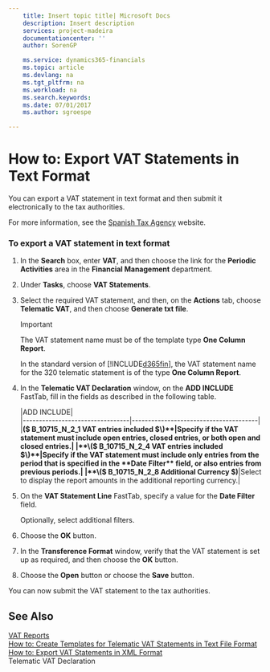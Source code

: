 ```yaml
---
    title: Insert topic title| Microsoft Docs
    description: Insert description
    services: project-madeira
    documentationcenter: ''
    author: SorenGP

    ms.service: dynamics365-financials
    ms.topic: article
    ms.devlang: na
    ms.tgt_pltfrm: na
    ms.workload: na
    ms.search.keywords:
    ms.date: 07/01/2017
    ms.author: sgroespe

---
```

# How to: Export VAT Statements in Text Format
You can export a VAT statement in text format and then submit it electronically to the tax authorities.  
  
 For more information, see the [Spanish Tax Agency](http://go.microsoft.com/fwlink/?LinkID=238181) website.  
  
### To export a VAT statement in text format  
  
1.  In the **Search** box, enter **VAT**, and then choose the link for the **Periodic Activities** area in the **Financial Management** department.  
  
2.  Under **Tasks**, choose **VAT Statements**.  
  
3.  Select the required VAT statement, and then, on the **Actions** tab, choose **Telematic VAT**, and then choose **Generate txt file**.  
  
    > [!IMPORTANT]  
    >  The VAT statement name must be of the template type **One Column Report**.  
    >   
    >  In the standard version of [!INCLUDE[d365fin](../../includes/d365fin_md.md)], the VAT statement name for the 320 telematic statement is of the type **One Column Report**.  
  
4.  In the **Telematic VAT Declaration** window, on the **ADD INCLUDE<!--[!INCLUDE[bp_optionsheading](../../includes/bp_optionsheading_md.md)]-->** FastTab, fill in the fields as described in the following table.  
  
    |ADD INCLUDE<!--[!INCLUDE[bp_tablefield](../../includes/bp_tabledescription_md.md)]-->|  
    |---------------------------------|---------------------------------------|  
    |**\($ B\_10715\_N\_2\_1 VAT entries included $\)**|Specify if the VAT statement must include open entries, closed entries, or both open and closed entries.|  
    |**\($ B\_10715\_N\_2\_4 VAT entries included $\)**|Specify if the VAT statement must include only entries from the period that is specified in the **Date Filter** field, or also entries from previous periods.|  
    |**\($ B\_10715\_N\_2\_8 Additional Currency $\)**|Select to display the report amounts in the additional reporting currency.|  
  
5.  On the **VAT Statement Line** FastTab, specify a value for the **Date Filter** field.  
  
     Optionally, select additional filters.  
  
6.  Choose the **OK** button.  
  
7.  In the **Transference Format** window, verify that the VAT statement is set up as required, and then choose the **OK** button.  
  
8.  Choose the **Open** button or choose the **Save** button.  
  
 You can now submit the VAT statement to the tax authorities.  
  
## See Also  
 [VAT Reports](../vat-reports.md)   
 [How to: Create Templates for Telematic VAT Statements in Text File Format](../how-to-create-templates-for-telematic-vat-statements-in-text-file-format.md)   
 [How to: Export VAT Statements in XML Format](../how-to-export-vat-statements-in-xml-format.md)   
 Telematic VAT Declaration
